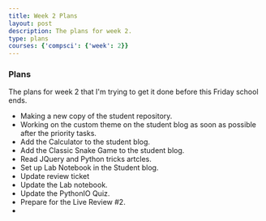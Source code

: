 ```yaml
---
title: Week 2 Plans
layout: post
description: The plans for week 2.
type: plans
courses: {'compsci': {'week': 2}}
---
```


### Plans
The plans for week 2 that I'm trying to get it done before this Friday school ends.
 - Making a new copy of the student repository.
 - Working on the custom theme on the student blog as soon as possible after the priority tasks.
 - Add the Calculator to the student blog.
 - Add the Classic Snake Game to the student blog.
 - Read JQuery and Python tricks artcles.
 - Set up Lab Notebook in the Student blog.
 - Update review ticket
 - Update the Lab notebook.
 - Update the PythonIO Quiz.
 - Prepare for the Live Review #2.
 - 
 
